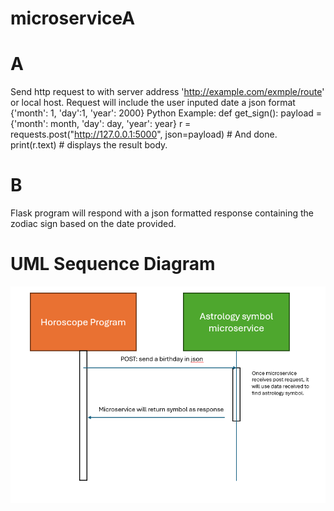# microserviceA
# A <br /> 
Send http request to with server address 'http://example.com/exmple/route' or local host. Request will include the user inputed date a json format {'month': 1, 'day':1, 'year': 2000}
Python Example: 
    def get_sign():
        payload = {'month': month, 'day': day, 'year': year}
        r = requests.post("http://127.0.0.1:5000", json=payload)
        # And done.
        print(r.text)  # displays the result body.<br />
# B <br /> 
Flask program will respond with a json formatted response containing the zodiac sign based on the date provided.
# UML Sequence Diagram
![img.png](img.png)
